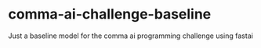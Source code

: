 # comma-ai-challenge-baseline
Just a baseline model for the comma ai programming challenge using fastai
